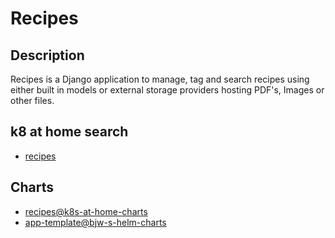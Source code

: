 # Recipes

## Description

Recipes is a Django application to manage, tag and search recipes using either built in models or external storage providers hosting PDF's, Images or other files.

## k8 at home search

- [recipes](https://nanne.dev/k8s-at-home-search/#/recipes)

## Charts

- [recipes@k8s-at-home-charts](https://k8s-at-home.com/charts/)
- [app-template@bjw-s-helm-charts](https://bjw-s.github.io/helm-charts/)
